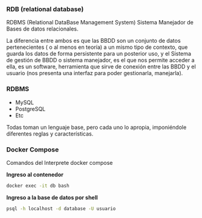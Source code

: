 ### RDB (relational database)

RDBMS (Relational DataBase Management System) Sistema Manejador de Bases de datos relacionales.

La diferencia entre ambos es que las BBDD son un conjunto de datos pertenecientes ( o al menos en teoría) a un mismo tipo de contexto, que guarda los datos de forma persistente para un posterior uso, y el Sistema de gestión de BBDD o sistema manejador, es el que nos permite acceder a ella, es un software, herramienta que sirve de conexión entre las BBDD y el usuario (nos presenta una interfaz para poder gestionarla, manejarla).

### RDBMS

+ MySQL
+ PostgreSQL
+ Etc

Todas toman un lenguaje base, pero cada uno lo apropia, imponiéndole diferentes reglas y características.

### Docker Compose
Comandos del Interprete docker compose

**Ingreso al contenedor**
```sh
docker exec -it db bash
```
**Ingreso a la base de datos por shell**
```sh
psql -h localhost -d database -U usuario

````